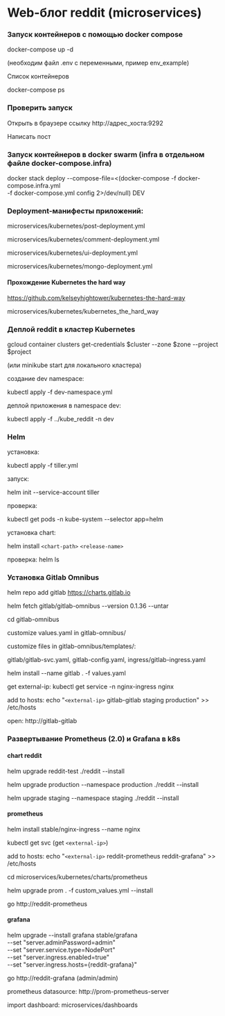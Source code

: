 # Web-блог reddit (microservices)

### Запуск контейнеров с помощью docker compose

docker-compose up -d

(необходим файл .env с переменными, пример env_example)

Список контейнеров

docker-compose ps

### Проверить запуск

Открыть в браузере ссылку http://адрес_хоста:9292

Написать пост



### Запуск контейнеров в docker swarm (infra в отдельном файле docker-compose.infra)
docker stack deploy --compose-file=<(docker-compose -f docker-compose.infra.yml \
 -f docker-compose.yml config 2>/dev/null)  DEV



### Deployment-манифесты приложений:

microservices/kubernetes/post-deployment.yml

microservices/kubernetes/comment-deployment.yml

microservices/kubernetes/ui-deployment.yml

microservices/kubernetes/mongo-deployment.yml



#### Прохождение Kubernetes the hard way 

https://github.com/kelseyhightower/kubernetes-the-hard-way

microservices/kubernetes/kubernetes_the_hard_way



### Деплой reddit в кластер Kubernetes

gcloud container clusters get-credentials $cluster --zone $zone --project $project 

(или minikube start для локального кластера)

cоздание dev namespace:

kubectl apply -f dev-namespace.yml

деплой приложения в namespace dev:

kubectl apply -f ../kube_reddit -n dev



### Helm

установка:

kubectl apply -f tiller.yml

запуск: 

helm init --service-account tiller

проверка:

kubectl get pods -n kube-system --selector app=helm

установка chart: 

helm install `<chart-path>` `<release-name>`

проверка: helm ls


### Установка Gitlab Omnibus

helm repo add gitlab https://charts.gitlab.io

helm fetch gitlab/gitlab-omnibus --version 0.1.36 --untar

cd gitlab-omnibus

customize values.yaml in gitlab-omnibus/
 
customize files in gitlab-omnibus/templates/: 

gitlab/gitlab-svc.yaml, gitlab-config.yaml, ingress/gitlab-ingress.yaml

helm install --name gitlab . -f values.yaml

get external-ip: kubectl get service -n nginx-ingress nginx

add to hosts: echo "`<external-ip>` gitlab-gitlab staging production" >> /etc/hosts

open: http://gitlab-gitlab




### Развертывание Prometheus (2.0) и Grafana в k8s


#### chart reddit 

helm upgrade reddit-test ./reddit --install

helm upgrade production --namespace production ./reddit --install

helm upgrade staging --namespace staging ./reddit --install


#### prometheus

helm install stable/nginx-ingress --name nginx

kubectl get svc (get `<external-ip>`)

add to hosts: echo "`<external-ip>` reddit-prometheus reddit-grafana" >> /etc/hosts

cd microservices/kubernetes/charts/prometheus 

helm upgrade prom . -f custom_values.yml --install

go http://reddit-prometheus


#### grafana

helm upgrade --install grafana stable/grafana \
--set "server.adminPassword=admin" \
--set "server.service.type=NodePort" \
--set "server.ingress.enabled=true" \
--set "server.ingress.hosts={reddit-grafana}"

go http://reddit-grafana (admin/admin)

prometheus datasource: http://prom-prometheus-server

import dashboard: microservices/dashboards




